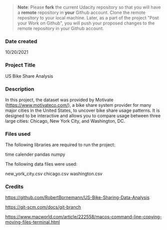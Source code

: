 >**Note**: Please **fork** the current Udacity repository so that you will have a **remote** repository in **your** Github account. Clone the remote repository to your local machine. Later, as a part of the project "Post your Work on Github", you will push your proposed changes to the remote repository in your Github account.

### Date created
10/20/2021

### Project Title
US Bike Share Analysis

### Description
In this project, the dataset was provided by Motivate (https://www.motivateco.com/), a bike share system provider for many major cities in the United States, to uncover bike share usage patterns. It is designed to be interactive and allows you to compare usage between three large cities: Chicago, New York City, and Washington, DC.

### Files used
The following libraries are required to run the project:

time
calender
pandas
numpy

The following data files were used:

new_york_city.csv
chicago.csv
washington.csv

### Credits
https://github.com/RobertBornemann/US-Bike-Sharing-Data-Analysis

https://git-scm.com/docs/git-branch

https://www.macworld.com/article/222558/macos-command-line-copying-moving-files-terminal.html
